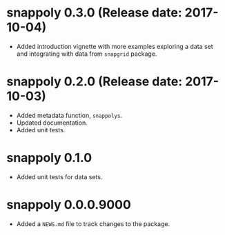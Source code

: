 # snappoly 0.3.0 (Release date: 2017-10-04)

* Added introduction vignette with more examples exploring a data set and integrating with data from `snapgrid` package.

# snappoly 0.2.0 (Release date: 2017-10-03)

* Added metadata function, `snappolys`.
* Updated documentation.
* Added unit tests.

# snappoly 0.1.0

* Added unit tests for data sets.

# snappoly 0.0.0.9000

* Added a `NEWS.md` file to track changes to the package.
